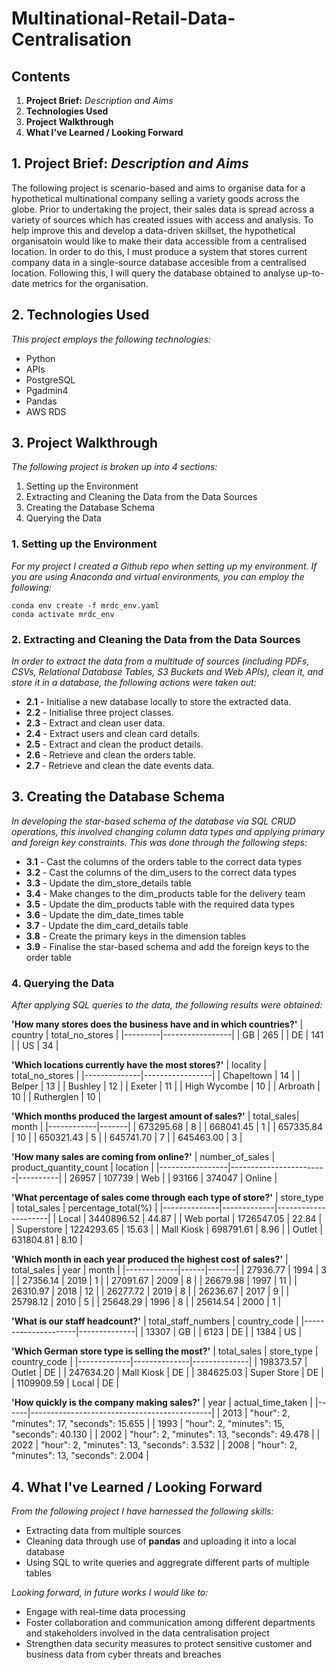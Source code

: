 # Multinational-Retail-Data-Centralisation 

## Contents 
1. **Project Brief:** *Description and Aims*
2. **Technologies Used**
3. **Project Walkthrough**
4. **What I've Learned / Looking Forward**


## 1. Project Brief: *Description and Aims*

The following project is scenario-based and aims to organise data for a hypothetical multinational company selling a variety goods across the globe. Prior to undertaking the project, their sales data is spread across a variety of sources which has created issues with access and analysis. To help improve this and develop a data-driven skillset, the hypothetical organisatoin would like to make their data accessible from a centralised location. In order to do this, I must produce a system that stores current company data in a single-source database accesible from a centralised location. Following this, I will query the database obtained to analyse up-to-date metrics for the organisation. 



## 2. Technologies Used 

*This project employs the following technologies:*
- Python
- APIs
- PostgreSQL
- Pgadmin4
-  Pandas
- AWS RDS



## 3. Project Walkthrough 

*The following project is broken up into 4 sections:*
1. Setting up the Environment
2. Extracting and Cleaning the Data from the Data Sources   
3. Creating the Database Schema
4. Querying the Data

### 1. Setting up the Environment

*For my project I created a Github repo when setting up my environment. If you are using Anaconda and virtual environments, you can employ the following:*

```
conda env create -f mrdc_env.yaml
conda activate mrdc_env 
```

### 2. Extracting and Cleaning the Data from the Data Sources   

*In order to extract the data from a multitude of sources (including PDFs, CSVs, Relational Database Tables, S3 Buckets and Web APIs), clean it, and store it in a database, the following actions were taken out:*
- **2.1** - Initialise a new database locally to store the extracted data. 
- **2.2** - Initialise three project classes. 
- **2.3** - Extract and clean user data. 
- **2.4** - Extract users and clean card details. 
- **2.5** - Extract and clean the product details.
- **2.6** - Retrieve and clean the orders table.
- **2.7** - Retrieve and clean the date events data.



## 3. Creating the Database Schema 

*In developing the star-based schema of the database via SQL CRUD operations, this involved changing column data types and applying primary and foreign key constraints. This was done through the following steps:*
- **3.1** - Cast the columns of the orders table to the correct data types
- **3.2** - Cast the columns of the dim_users to the correct data types
- **3.3** - Update the dim_store_details table
- **3.4** - Make changes to the dim_products table for the delivery team 
- **3.5** - Update the dim_products table with the required data types
- **3.6** - Update the dim_date_times table
- **3.7** - Update the dim_card_details table
- **3.8** - Create the primary keys in the dimension tables
- **3.9** - Finalise the star-based schema and add the foreign keys to the order table


   
### 4. Querying the Data

*After applying SQL queries to the data, the following results were obtained:*

**'How many stores does the business have and in which countries?'**
| country | total_no_stores |
|---------|-----------------|
| GB      | 265             | 
| DE      | 141             | 
| US      | 34              | 


**'Which locations currently have the most stores?'**
|   locality   | total_no_stores | 
|--------------|-----------------|
| Chapeltown   |              14 |
| Belper       |              13 |
| Bushley      |              12 |
| Exeter       |              11 |
| High Wycombe |              10 |
| Arbroath     |              10 |
| Rutherglen   |              10 |


**'Which months produced the largest amount of sales?'**
| total_sales| month |
|------------|-------|
|  673295.68 |     8 |
|  668041.45 |     1 |
|  657335.84 |    10 |
|  650321.43 |     5 |
|  645741.70 |     7 |
|  645463.00 |     3 |


**'How many sales are coming from online?'**
| number_of_sales | product_quantity_count | location |
|-----------------|------------------------|----------|
|           26957 |                 107739 | Web      |
|           93166 |                 374047 | Online   |


**'What percentage of sales come through each type of store?'**
|  store_type  | total_sales | percentage_total(%) |
|--------------|-------------|---------------------|
| Local        |  3440896.52 |               44.87 |
| Web portal   |  1726547.05 |               22.84 |
| Superstore   |  1224293.65 |               15.63 |
| Mall Kiosk   |   698791.61 |                8.96 |
| Outlet       |   631804.81 |                8.10 |


**'Which month in each year produced the highest cost of sales?'**
| total_sales | year | month |
|-------------|------|-------|
|    27936.77 | 1994 |     3 |
|    27356.14 | 2019 |     1 |
|    27091.67 | 2009 |     8 |
|    26679.98 | 1997 |    11 |
|    26310.97 | 2018 |    12 |
|    26277.72 | 2019 |     8 |
|    26236.67 | 2017 |     9 |
|    25798.12 | 2010 |     5 |
|    25648.29 | 1996 |     8 |
|    25614.54 | 2000 |     1 |


**'What is our staff headcount?'**
| total_staff_numbers | country_code | 
|---------------------|--------------|
|               13307 | GB           | 
|                6123 | DE           | 
|                1384 | US           | 


**'Which German store type is selling the most?'**
| total_sales |  store_type  | country_code |
|-------------|--------------|--------------|
|   198373.57 | Outlet       | DE           |
|   247634.20 | Mall Kiosk   | DE           |
|   384625.03 | Super Store  | DE           |
|  1109909.59 | Local        | DE           |


**'How quickly is the company making sales?'**
| year |              actual_time_taken              |
|------|---------------------------------------------|
| 2013 | "hour": 2, "minutes": 17, "seconds": 15.655 |
| 1993 | "hour": 2, "minutes": 15, "seconds": 40.130 |
| 2002 | "hour": 2, "minutes": 13, "seconds": 49.478 |
| 2022 | "hour": 2, "minutes": 13, "seconds":  3.532 |
| 2008 | "hour": 2, "minutes": 13, "seconds":  2.004 |



## 4. What I've Learned / Looking Forward

*From the following project I have harnessed the following skills:*

- Extracting data from multiple sources
- Cleaning data through use of **pandas** and uploading it into a local database
- Using SQL to write queries and aggregrate different parts of multiple tables

*Looking forward, in future works I would like to:*
- Engage with real-time data processing
- Foster collaboration and communication among different departments and stakeholders involved in the data centralisation project
- Strengthen data security measures to protect sensitive customer and business data from cyber threats and breaches
